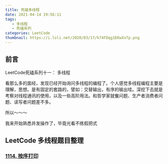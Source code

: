 ```yaml
---
title: 死磕多线程
date: 2021-04-14 19:56:11
tags: 
   - 多线程
   - 死磕系列
categories: LeetCode
thumbnail: https://i.loli.net/2020/03/17/k74FDqg1EKwXxTp.png
---
```




## 前言

LeetCode死磕系列十一： 多线程

<!--more-->

看那么多的面经，发现已经开始询问多线程的编程了。个人感觉多线程编程主要是理解，思想。是有固定的套路的，譬如：交替输出，有序的输出哇。深挖下去就是考察对线程通讯的使用，以及一些高阶用法。和哲学家就餐问题、生产者消费者问题、读写者问题差不多。

所以～～～

我来开始熟悉并发操作了，毕竟光看不练假把式

## LeetCode 多线程题目整理

### [1114. 按序打印](https://leetcode-cn.com/problems/print-in-order/)

